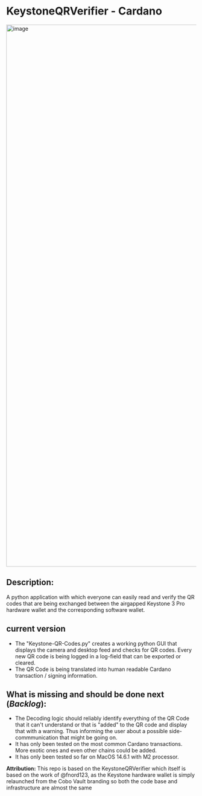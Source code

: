 # KeystoneQRVerifier - Cardano

<img width="1436" alt="image" src="https://github.com/user-attachments/assets/db039f11-cd9d-4021-8dbb-736e69c0d41e">


## Description:
A python application with which everyone can easily read and verify the QR codes that are being exchanged between the airgapped Keystone 3 Pro hardware wallet and the corresponding software wallet.

## current version
- The "Keystone-QR-Codes.py" creates a working python GUI that displays the camera and desktop feed and checks for QR codes.
Every new QR code is being logged in a log-field that can be exported or cleared.
- The QR Code is being translated into human readable Cardano transaction / signing information.

## What is missing and should be done next (_Backlog_):
- The Decoding logic should reliably identify everything of the QR Code that it can't understand or that is "added" to the QR code and display that with a warning. Thus informing the user about a possible side-commmunication that might be going on.
- It has only been tested on the most common Cardano transactions. More exotic ones and even other chains could be added.
- It has only been tested so far on MacOS 14.6.1 with M2 processor. 



**Attribution:**
This repo is based on the KeystoneQRVerifier which itself is based on the work of @fnord123, as the Keystone hardware wallet is simply relaunched from the Cobo Vault branding so both the code base and infrastructure are almost the same
